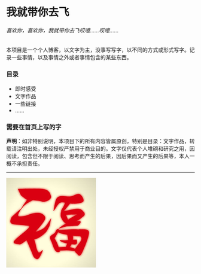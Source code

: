 # 我就带你去飞

###### 喜欢你，喜欢你，我就带你去飞哎噫……哎噫……

本项目是一个个人博客，以文字为主，没事写写字，以不同的方式或形式写字。记录一些事情，以及事情之外或者事情包含的某些东西。

### 目录

- 即时感受
- 文字作品
- 一些链接
- ……

### 需要在首页上写的字

**声明**：如非特别说明，本项目下的所有内容皆属原创，特别是目录：文字作品，转载请注明出处，未经授权严禁用于商业目的。文字仅代表个人堆砌和研究之用，因阅读，包含但不限于阅读、思考而产生的后果，因后果而又产生的后果等，本人一概不承担责任。



------

![fu](https://github.com/snui/blog/blob/master/images/fu.png)
